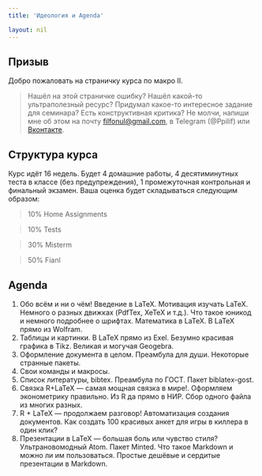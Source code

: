 ```yaml
---
title: 'Идеология и Agenda'

layout: nil
---
```


## Призыв

Добро пожаловать на страничку курса по макро II.

> Нашёл на этой страничке ошибку? Нашёл какой-то ультраполезный ресурс? Придумал какое-то интересное задание для семинара? Есть конструктивная критика? Не молчи, напиши мне об этом на почту filfonul@gmail.com, в Telegram (@Ppilif) или  [Вконтакте](https://vk.com/ppilif).

## Структура курса

Курс идёт 16 недель. Будет 4 домашние работы, 4 десятиминутных теста в классе (без предупреждения), 1 промежуточная контрольная и финальный экзамен. Ваша оценка будет складываться следующим образом:

> 10% Home Assignments

> 10% Tests

> 30% Misterm

> 50% Fianl 


## Agenda

1. Обо всём и ни о чём!  Введение в LaTeX.  Мотивация изучать LaTeX. Немного о разных движках (PdfTex, XeTeX и т.д.). Что такое юникод и немного подробнее о шрифтах. Математика в LaTeX. В LaTeX прямо из Wolfram.
2. Таблицы и картинки. В LaTeX прямо из Exel. Безумно красивая графика в Tikz. Великая и могучая Geogebra.
3. Оформление документа в целом. Преамбула для души. Некоторые странные пакеты.
4. Свои команды и макросы.
5. Список литературы, bibtex. Преамбула по ГОСТ. Пакет biblatex-gost.  
6. Связка R+LaTeX — самая мощная связка в мире!. Оформляем эконометрику правильно. Из R да прямо в НИР. Сбор одного файла из многих разных.
7. R + LaTeX — продолжаем разговор! Автоматизация создания документов. Как создать 100 красивых анкет для игры в киллера в один клик?
8. Презентации в LaTeX — большая боль или чувство стиля? Ультрановомодный Atom. Пакет Minted. Что такое Markdown и можно ли им пользоваться. Простые дешёвые и сердитые презентации в Markdown.

<br>
